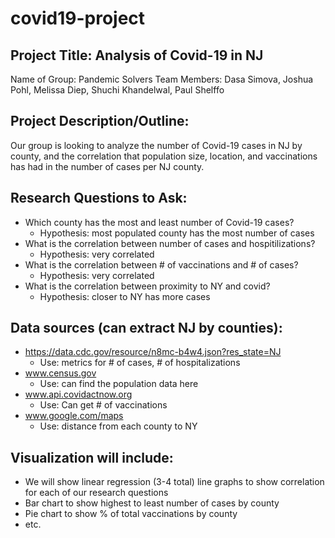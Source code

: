 # covid19-project
## Project Title: Analysis of Covid-19 in NJ
Name of Group: Pandemic Solvers
Team Members: Dasa Simova, Joshua Pohl, Melissa Diep, Shuchi Khandelwal, Paul Shelffo


## Project Description/Outline:
Our group is looking to analyze the number of Covid-19 cases in NJ by county, and the correlation that population size, location, and vaccinations has had in the number of cases per NJ county.

## Research Questions to Ask:
* Which county has the most and least number of Covid-19 cases?
    - Hypothesis: most populated county has the most number of cases
* What is the correlation between number of cases and hospitilizations?
    - Hypothesis: very correlated
* What is the correlation between # of vaccinations and # of cases?
    - Hypothesis: very correlated
* What is the correlation between proximity to NY and covid?
    - Hypothesis: closer to NY has more cases

## Data sources (can extract NJ by counties):
* https://data.cdc.gov/resource/n8mc-b4w4.json?res_state=NJ
    - Use: metrics for # of cases, # of hospitalizations 
* www.census.gov
    - Use: can find the population data here      
* www.api.covidactnow.org
    - Use: Can get # of vaccinations 
* www.google.com/maps
    - Use: distance from each county to NY
  
## Visualization will include:
* We will show linear regression (3-4 total) line graphs to show correlation for each of our research questions
* Bar chart to show highest to least number of cases by county
* Pie chart to show % of total vaccinations by county
* etc.
  
